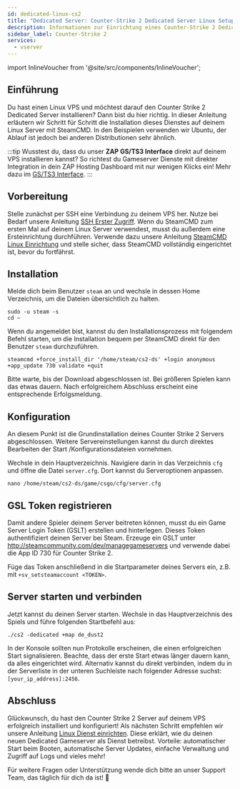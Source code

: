 ```yaml
---
id: dedicated-linux-cs2
title: "Dedicated Server: Counter-Strike 2 Dedicated Server Linux Setup"
description: Informationen zur Einrichtung eines Counter-Strike 2 Dedicated Servers auf einem Linux VPS von ZAP Hosting – ZAP Hosting.com Dokumentation
sidebar_label: Counter-Strike 2
services:
  - vserver
---
```


import InlineVoucher from '@site/src/components/InlineVoucher';

## Einführung
Du hast einen Linux VPS und möchtest darauf den Counter Strike 2 Dedicated Server installieren? Dann bist du hier richtig. In dieser Anleitung erläutern wir Schritt für Schritt die Installation dieses Dienstes auf deinem Linux Server mit SteamCMD. In den Beispielen verwenden wir Ubuntu, der Ablauf ist jedoch bei anderen Distributionen sehr ähnlich.

:::tip
Wusstest du, dass du unser **ZAP GS/TS3 Interface** direkt auf deinem VPS installieren kannst? So richtest du Gameserver Dienste mit direkter Integration in dein ZAP Hosting Dashboard mit nur wenigen Klicks ein! Mehr dazu im [GS/TS3 Interface](dedicated-linux-gs-interface.md).
:::

<InlineVoucher />

## Vorbereitung

Stelle zunächst per SSH eine Verbindung zu deinem VPS her. Nutze bei Bedarf unsere Anleitung [SSH Erster Zugriff](dedicated-linux-ssh.md). Wenn du SteamCMD zum ersten Mal auf deinem Linux Server verwendest, musst du außerdem eine Ersteinrichtung durchführen. Verwende dazu unsere Anleitung [SteamCMD Linux Einrichtung](dedicated-linux-steamcmd.md) und stelle sicher, dass SteamCMD vollständig eingerichtet ist, bevor du fortfährst.

## Installation

Melde dich beim Benutzer `steam` an und wechsle in dessen Home Verzeichnis, um die Dateien übersichtlich zu halten.
```
sudo -u steam -s
cd ~
```

Wenn du angemeldet bist, kannst du den Installationsprozess mit folgendem Befehl starten, um die Installation bequem per SteamCMD direkt für den Benutzer `steam` durchzuführen.
```
steamcmd +force_install_dir '/home/steam/cs2-ds' +login anonymous +app_update 730 validate +quit
```

Bitte warte, bis der Download abgeschlossen ist. Bei größeren Spielen kann das etwas dauern. Nach erfolgreichem Abschluss erscheint eine entsprechende Erfolgsmeldung.

## Konfiguration

An diesem Punkt ist die Grundinstallation deines Counter Strike 2 Servers abgeschlossen. Weitere Servereinstellungen kannst du durch direktes Bearbeiten der Start /Konfigurationsdateien vornehmen.

Wechsle in dein Hauptverzeichnis. Navigiere darin in das Verzeichnis `cfg` und öffne die Datei `server.cfg`. Dort kannst du Serveroptionen anpassen.
```
nano /home/steam/cs2-ds/game/csgo/cfg/server.cfg
```

## GSL Token registrieren

Damit andere Spieler deinem Server beitreten können, musst du ein Game Server Login Token (GSLT) erstellen und hinterlegen. Dieses Token authentifiziert deinen Server bei Steam. Erzeuge ein GSLT unter http://steamcommunity.com/dev/managegameservers und verwende dabei die App ID 730 für Counter Strike 2.

Füge das Token anschließend in die Startparameter deines Servers ein, z.B. mit `+sv_setsteamaccount <TOKEN>`.

## Server starten und verbinden

Jetzt kannst du deinen Server starten. Wechsle in das Hauptverzeichnis des Spiels und führe folgenden Startbefehl aus:
```
./cs2 -dedicated +map de_dust2
```

In der Konsole sollten nun Protokolle erscheinen, die einen erfolgreichen Start signalisieren. Beachte, dass der erste Start etwas länger dauern kann, da alles eingerichtet wird. Alternativ kannst du direkt verbinden, indem du in der Serverliste in der unteren Suchleiste nach folgender Adresse suchst: `[your_ip_address]:2456`.

## Abschluss

Glückwunsch, du hast den Counter Strike 2 Server auf deinem VPS erfolgreich installiert und konfiguriert! Als nächsten Schritt empfehlen wir unsere Anleitung [Linux Dienst einrichten](dedicated-linux-create-gameservice.md). Diese erklärt, wie du deinen neuen Dedicated Gameserver als Dienst betreibst. Vorteile: automatischer Start beim Booten, automatische Server Updates, einfache Verwaltung und Zugriff auf Logs und vieles mehr!

Für weitere Fragen oder Unterstützung wende dich bitte an unser Support Team, das täglich für dich da ist! 🙂

<InlineVoucher />
